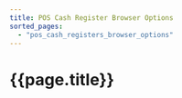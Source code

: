 ```yaml
---
title: POS Cash Register Browser Options
sorted_pages:
  - "pos_cash_registers_browser_options"
---
```

# {{page.title}}
